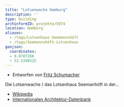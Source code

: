 ```yaml
---
title: "Lotsenwache Hamburg"
description: ''
type: building
archinformID: projekte/5974
location: Hamburg
aliases:
  - /tags/Lotsenhaus-Seemannshöft
  - /tags/Seemannshöft-Lotsenhaus
geojson:
  coordinates:
  - 9.8787266
  - 53.5398525
---
```


* Entworfen von [Fritz Schumacher](/tags/Fritz-Schumacher)

Die Lotsenwache / das Lotsenhaus Seemanhöft in der...
* [Wikipedia](https://de.wikipedia.org/wiki/Lotsenhaus_Seemannsh%C3%B6ft)
* [Internationalen Architektur-Datenbank](https://deu.archinform.net/projekte/5974.htm)
